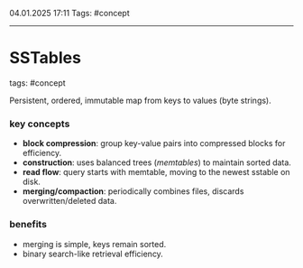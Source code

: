 04.01.2025 17:11
Tags: #concept

---
# SSTables  
tags: #concept  

Persistent, ordered, immutable map from keys to values (byte strings).  

### key concepts  
- **block compression**: group key-value pairs into compressed blocks for efficiency.  
- **construction**: uses balanced trees (*memtables*) to maintain sorted data.  
- **read flow**: query starts with memtable, moving to the newest sstable on disk.  
- **merging/compaction**: periodically combines files, discards overwritten/deleted data.  

### benefits  
- merging is simple, keys remain sorted.  
- binary search-like retrieval efficiency.  
